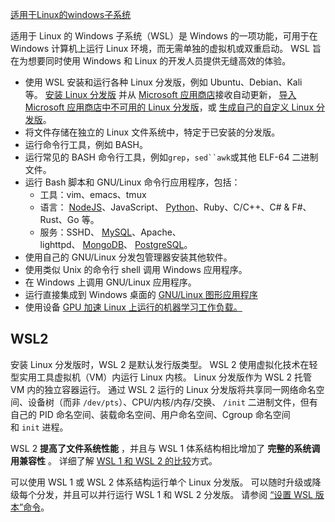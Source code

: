[适用于Linux的windows子系统](https://learn.microsoft.com/zh-cn/windows/wsl/about "适用于Linux的windows子系统")

适用于 Linux 的 Windows 子系统（WSL）是 Windows 的一项功能，可用于在 Windows 计算机上运行 Linux 环境，而无需单独的虚拟机或双重启动。 WSL 旨在为想要同时使用 Windows 和 Linux 的开发人员提供无缝高效的体验。

- 使用 WSL 安装和运行各种 Linux 分发版，例如 Ubuntu、Debian、Kali 等。 [安装 Linux 分发版](https://learn.microsoft.com/zh-cn/windows/wsl/install) 并从 [Microsoft 应用商店](https://learn.microsoft.com/zh-cn/windows/wsl/compare-versions#wsl-in-the-microsoft-store)接收自动更新， [导入 Microsoft 应用商店中不可用的 Linux 分发版](https://learn.microsoft.com/zh-cn/windows/wsl/use-custom-distro)，或 [生成自己的自定义 Linux 分发版](https://learn.microsoft.com/zh-cn/windows/wsl/build-custom-distro)。
- 将文件存储在独立的 Linux 文件系统中，特定于已安装的分发版。
- 运行命令行工具，例如 BASH。
- 运行常见的 BASH 命令行工具，例如`grep`，`sed``awk`或其他 ELF-64 二进制文件。
- 运行 Bash 脚本和 GNU/Linux 命令行应用程序，包括：
    - 工具：vim、emacs、tmux
    - 语言： [NodeJS](https://learn.microsoft.com/zh-cn/windows/nodejs/setup-on-wsl2)、JavaScript、 [Python](https://learn.microsoft.com/zh-cn/windows/python/web-frameworks)、Ruby、C/C++、C# & F#、Rust、Go 等。
    - 服务：SSHD、 [MySQL](https://learn.microsoft.com/zh-cn/windows/wsl/tutorials/wsl-database)、Apache、lighttpd、 [MongoDB](https://learn.microsoft.com/zh-cn/windows/wsl/tutorials/wsl-database)、 [PostgreSQL](https://learn.microsoft.com/zh-cn/windows/wsl/tutorials/wsl-database)。
- 使用自己的 GNU/Linux 分发包管理器安装其他软件。
- 使用类似 Unix 的命令行 shell 调用 Windows 应用程序。
- 在 Windows 上调用 GNU/Linux 应用程序。
- 运行直接集成到 Windows 桌面的 [GNU/Linux 图形应用程序](https://learn.microsoft.com/zh-cn/windows/wsl/tutorials/gui-apps)
- 使用设备 [GPU 加速 Linux 上运行的机器学习工作负载。](https://learn.microsoft.com/zh-cn/windows/wsl/tutorials/gpu-compute)

## WSL2
安装 Linux 分发版时，WSL 2 是默认发行版类型。 WSL 2 使用虚拟化技术在轻型实用工具虚拟机（VM）内运行 Linux 内核。 Linux 分发版作为 WSL 2 托管 VM 内的独立容器运行。 通过 WSL 2 运行的 Linux 分发版将共享同一网络命名空间、设备树（而非 `/dev/pts`）、CPU/内核/内存/交换、 `/init` 二进制文件，但有自己的 PID 命名空间、装载命名空间、用户命名空间、Cgroup 命名空间和 `init` 进程。

WSL 2 **提高了文件系统性能** ，并且与 WSL 1 体系结构相比增加了 **完整的系统调用兼容性** 。 详细了解 [WSL 1 和 WSL 2 的比较](https://learn.microsoft.com/zh-cn/windows/wsl/compare-versions)方式。

可以使用 WSL 1 或 WSL 2 体系结构运行单个 Linux 分发版。 可以随时升级或降级每个分发，并且可以并行运行 WSL 1 和 WSL 2 分发版。 请参阅 [“设置 WSL 版本”命令](https://learn.microsoft.com/zh-cn/windows/wsl/basic-commands#set-default-wsl-version)。